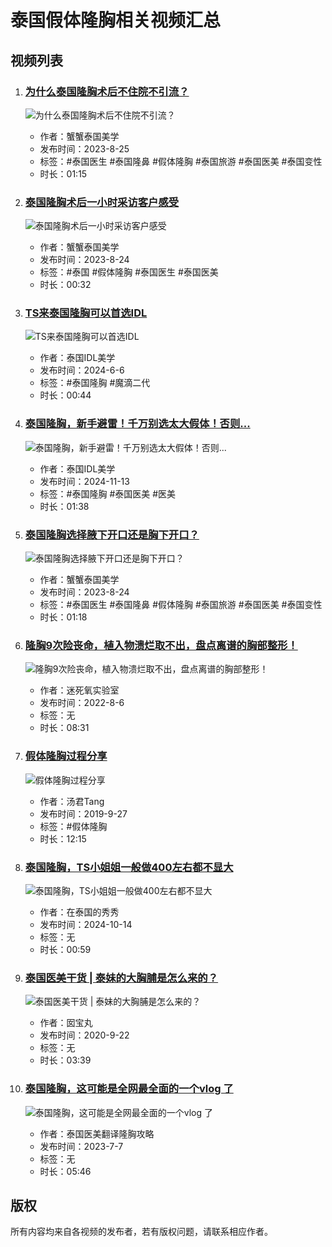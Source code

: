 # 泰国假体隆胸相关视频汇总

## 视频列表

1. ### [为什么泰国隆胸术后不住院不引流？](https://www.bilibili.com/video/BV1hp4y1K71j/)
   ![为什么泰国隆胸术后不住院不引流？](//i1.hdslb.com/bfs/archive/e47e26edc17e871728318ca38573f9b1b3cd721a.jpg@672w_378h_1c_!web-search-common-cover)
   - 作者：蟹蟹泰国美学
   - 发布时间：2023-8-25
   - 标签：#泰国医生 #泰国隆鼻 #假体隆胸 #泰国旅游 #泰国医美 #泰国变性
   - 时长：01:15

2. ### [泰国隆胸术后一小时采访客户感受](https://www.bilibili.com/video/BV19G411o7oa/)
   ![泰国隆胸术后一小时采访客户感受](//i2.hdslb.com/bfs/archive/6c3bf6ec1ccb2b695eab773712f60c568db405d4.jpg@672w_378h_1c_!web-search-common-cover)
   - 作者：蟹蟹泰国美学
   - 发布时间：2023-8-24
   - 标签：#泰国 #假体隆胸 #泰国医生 #泰国医美
   - 时长：00:32

3. ### [TS来泰国隆胸可以首选IDL](https://www.bilibili.com/video/BV1fw4m1e7bC/)
   ![TS来泰国隆胸可以首选IDL](//i2.hdslb.com/bfs/archive/f02d48412874894b75622ce44832eb7237289725.jpg@672w_378h_1c_!web-search-common-cover)
   - 作者：泰国IDL美学
   - 发布时间：2024-6-6
   - 标签：#泰国隆胸 #魔滴二代
   - 时长：00:44

4. ### [泰国隆胸，新手避雷！千万别选太大假体！否则...](https://www.bilibili.com/video/BV1JsUTYSEdt/)
   ![泰国隆胸，新手避雷！千万别选太大假体！否则...](//i2.hdslb.com/bfs/archive/8105ffc4bd7c225750a61d3c0fa4c2133912016a.jpg@672w_378h_1c_!web-search-common-cover)
   - 作者：泰国IDL美学
   - 发布时间：2024-11-13
   - 标签：#泰国隆胸 #泰国医美 #医美
   - 时长：01:38

5. ### [泰国隆胸选择腋下开口还是胸下开口？](https://www.bilibili.com/video/BV11j411q7b3/)
   ![泰国隆胸选择腋下开口还是胸下开口？](//i0.hdslb.com/bfs/archive/1219d54f9f884cfbcc0066eaeda4b1aae29ce8a7.jpg@672w_378h_1c_!web-search-common-cover)
   - 作者：蟹蟹泰国美学
   - 发布时间：2023-8-24
   - 标签：#泰国医生 #泰国隆鼻 #假体隆胸 #泰国旅游 #泰国医美 #泰国变性
   - 时长：01:18

6. ### [隆胸9次险丧命，植入物溃烂取不出，盘点离谱的胸部整形！](https://www.bilibili.com/video/BV17S4y1473e/)
   ![隆胸9次险丧命，植入物溃烂取不出，盘点离谱的胸部整形！](//i0.hdslb.com/bfs/archive/6fd8451f0f746306c51b3ec30fc0443678c1f999.jpg@672w_378h_1c_!web-search-common-cover)
   - 作者：迷死氧实验室
   - 发布时间：2022-8-6
   - 标签：无
   - 时长：08:31

7. ### [假体隆胸过程分享](https://www.bilibili.com/video/BV11J411T7yy/)
   ![假体隆胸过程分享](//i0.hdslb.com/bfs/archive/44ca8dfac768b53c2d979f39c157f2dd40457d31.jpg@672w_378h_1c_!web-search-common-cover)
   - 作者：汤君Tang
   - 发布时间：2019-9-27
   - 标签：#假体隆胸
   - 时长：12:15

8. ### [泰国隆胸，TS小姐姐一般做400左右都不显大](https://www.bilibili.com/video/BV1fYm5YYEZm/)
   ![泰国隆胸，TS小姐姐一般做400左右都不显大](//i2.hdslb.com/bfs/archive/997eb2ae62e6c571855541fed67f470edb56e223.jpg@672w_378h_1c_!web-search-common-cover)
   - 作者：在泰国的秀秀
   - 发布时间：2024-10-14
   - 标签：无
   - 时长：00:59

9. ### [泰国医美干货 | 泰妹的大胸脯是怎么来的？](https://www.bilibili.com/video/BV1Lk4y117Xo/)
   ![泰国医美干货 | 泰妹的大胸脯是怎么来的？](//i2.hdslb.com/bfs/archive/416edb4ce661b9023b89c80e4fe6467d4ab50661.jpg@672w_378h_1c_!web-search-common-cover)
   - 作者：囡宝丸
   - 发布时间：2020-9-22
   - 标签：无
   - 时长：03:39

10. ### [泰国隆胸，这可能是全网最全面的一个vlog 了](https://www.bilibili.com/video/BV1jV411u7pL/)
    ![泰国隆胸，这可能是全网最全面的一个vlog 了](//i0.hdslb.com/bfs/archive/5a706ce2fe94bf68116bbbbdeb88829f2da111c5.jpg@672w_378h_1c_!web-search-common-cover)
    - 作者：泰国医美翻译隆胸攻略
    - 发布时间：2023-7-7
    - 标签：无
    - 时长：05:46

## 版权
所有内容均来自各视频的发布者，若有版权问题，请联系相应作者。